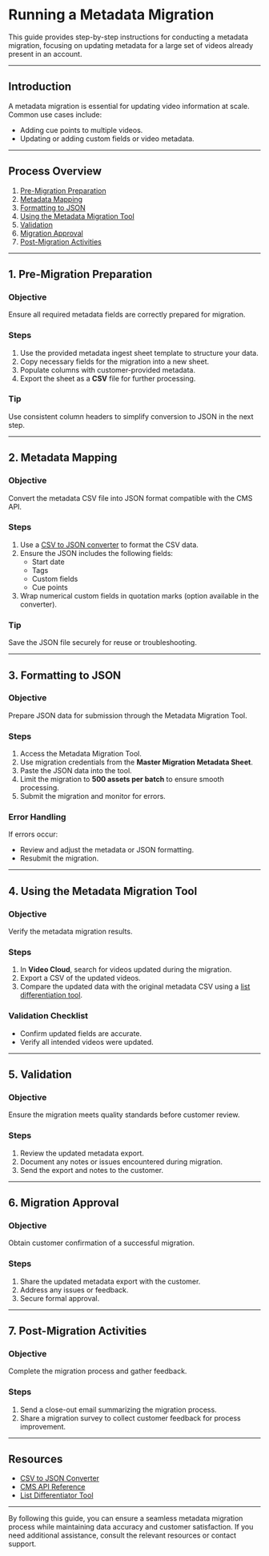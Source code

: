 # **Running a Metadata Migration**

This guide provides step-by-step instructions for conducting a metadata migration, focusing on updating metadata for a large set of videos already present in an account.

---

## **Introduction**

A metadata migration is essential for updating video information at scale. Common use cases include:
- Adding cue points to multiple videos.
- Updating or adding custom fields or video metadata.

---

## **Process Overview**

1. [Pre-Migration Preparation](#1-pre-migration-preparation)
2. [Metadata Mapping](#2-metadata-mapping)
3. [Formatting to JSON](#3-formatting-to-json)
4. [Using the Metadata Migration Tool](#4-using-the-metadata-migration-tool)
5. [Validation](#5-validation)
6. [Migration Approval](#6-migration-approval)
7. [Post-Migration Activities](#7-post-migration-activities)

---

## **1. Pre-Migration Preparation**

### **Objective**
Ensure all required metadata fields are correctly prepared for migration.

### **Steps**
1. Use the provided metadata ingest sheet template to structure your data.
2. Copy necessary fields for the migration into a new sheet.
3. Populate columns with customer-provided metadata.
4. Export the sheet as a **CSV** file for further processing.

### **Tip**
Use consistent column headers to simplify conversion to JSON in the next step.

---

## **2. Metadata Mapping**

### **Objective**
Convert the metadata CSV file into JSON format compatible with the CMS API.

### **Steps**
1. Use a [CSV to JSON converter](https://www.convertcsv.com/csv-to-json.htm) to format the CSV data.
2. Ensure the JSON includes the following fields:
   - Start date
   - Tags
   - Custom fields
   - Cue points
3. Wrap numerical custom fields in quotation marks (option available in the converter).

### **Tip**
Save the JSON file securely for reuse or troubleshooting.

---

## **3. Formatting to JSON**

### **Objective**
Prepare JSON data for submission through the Metadata Migration Tool.

### **Steps**
1. Access the Metadata Migration Tool.
2. Use migration credentials from the **Master Migration Metadata Sheet**.
3. Paste the JSON data into the tool.
4. Limit the migration to **500 assets per batch** to ensure smooth processing.
5. Submit the migration and monitor for errors.

### **Error Handling**
If errors occur:
- Review and adjust the metadata or JSON formatting.
- Resubmit the migration.

---

## **4. Using the Metadata Migration Tool**

### **Objective**
Verify the metadata migration results.

### **Steps**
1. In **Video Cloud**, search for videos updated during the migration.
2. Export a CSV of the updated videos.
3. Compare the updated data with the original metadata CSV using a [list differentiation tool](http://www.listdiff.com/compare-2-lists-difference-tool).

### **Validation Checklist**
- Confirm updated fields are accurate.
- Verify all intended videos were updated.

---

## **5. Validation**

### **Objective**
Ensure the migration meets quality standards before customer review.

### **Steps**
1. Review the updated metadata export.
2. Document any notes or issues encountered during migration.
3. Send the export and notes to the customer.

---

## **6. Migration Approval**

### **Objective**
Obtain customer confirmation of a successful migration.

### **Steps**
1. Share the updated metadata export with the customer.
2. Address any issues or feedback.
3. Secure formal approval.

---

## **7. Post-Migration Activities**

### **Objective**
Complete the migration process and gather feedback.

### **Steps**
1. Send a close-out email summarizing the migration process.
2. Share a migration survey to collect customer feedback for process improvement.

---

## **Resources**

- [CSV to JSON Converter](https://www.convertcsv.com/csv-to-json.htm)
- [CMS API Reference](https://apis.support.brightcove.com/cms/references/reference.html#tag/Videos/operation/GetVideos)
- [List Differentiator Tool](http://www.listdiff.com/compare-2-lists-difference-tool)

---

By following this guide, you can ensure a seamless metadata migration process while maintaining data accuracy and customer satisfaction. If you need additional assistance, consult the relevant resources or contact support.